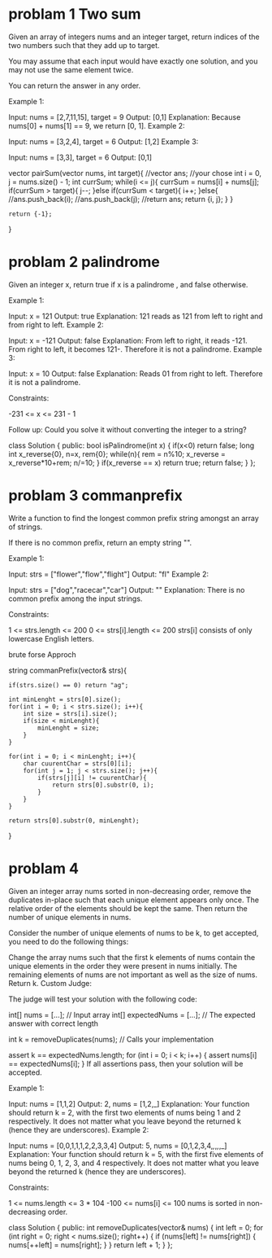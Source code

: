 # problam 1 Two sum 

Given an array of integers nums and an integer target, return indices of the two numbers such that they add up to target.

You may assume that each input would have exactly one solution, and you may not use the same element twice.

You can return the answer in any order.

 

Example 1:

Input: nums = [2,7,11,15], target = 9
Output: [0,1]
Explanation: Because nums[0] + nums[1] == 9, we return [0, 1].
Example 2:

Input: nums = [3,2,4], target = 6
Output: [1,2]
Example 3:

Input: nums = [3,3], target = 6
Output: [0,1]

vector<int> pairSum(vector<int> nums, int target){
    //vector<int> ans; //your chose
    int i = 0, j = nums.size() - 1;
    int currSum;
    while(i <= j){
        currSum = nums[i] + nums[j];
        if(currSum > target){
            j--;
        }else if(currSum < target){
            i++;
        }else{
            //ans.push_back(i);
            //ans.push_back(j);
            //return  ans;
            return {i, j};
        }
    }

    return {-1};
}


# problam 2  palindrome 

Given an integer x, return true if x is a 
palindrome
, and false otherwise.

 

Example 1:

Input: x = 121
Output: true
Explanation: 121 reads as 121 from left to right and from right to left.
Example 2:

Input: x = -121
Output: false
Explanation: From left to right, it reads -121. From right to left, it becomes 121-. Therefore it is not a palindrome.
Example 3:

Input: x = 10
Output: false
Explanation: Reads 01 from right to left. Therefore it is not a palindrome.
 

Constraints:

-231 <= x <= 231 - 1
 

Follow up: Could you solve it without converting the integer to a string?


class Solution {
public:
    bool isPalindrome(int x) {
        if(x<0)
            return false;
        long int x_reverse{0}, n=x, rem{0};
        while(n){
            rem = n%10;
            x_reverse = x_reverse*10+rem;
            n/=10;
        }
        if(x_reverse == x)
            return true;
    return false;
    }
};


# problam 3 commanprefix

Write a function to find the longest common prefix string amongst an array of strings.

If there is no common prefix, return an empty string "".

 

Example 1:

Input: strs = ["flower","flow","flight"]
Output: "fl"
Example 2:

Input: strs = ["dog","racecar","car"]
Output: ""
Explanation: There is no common prefix among the input strings.
 

Constraints:

1 <= strs.length <= 200
0 <= strs[i].length <= 200
strs[i] consists of only lowercase English letters.


brute forse Approch

string commanPrefix(vector<string>& strs){

    if(strs.size() == 0) return "ag";

    int minLenght = strs[0].size();
    for(int i = 0; i < strs.size(); i++){
        int size = strs[i].size();
        if(size < minLenght){
            minLenght = size;
        }
    }

    for(int i = 0; i < minLenght; i++){
        char cuurentChar = strs[0][i];
        for(int j = 1; j < strs.size(); j++){
            if(strs[j][i] != cuurentChar){
                return strs[0].substr(0, i);
            }
        }
    }

    return strs[0].substr(0, minLenght);
}

 

# problam 4  
Given an integer array nums sorted in non-decreasing order, remove the duplicates in-place such that each unique element appears only once. The relative order of the elements should be kept the same. Then return the number of unique elements in nums.

Consider the number of unique elements of nums to be k, to get accepted, you need to do the following things:

Change the array nums such that the first k elements of nums contain the unique elements in the order they were present in nums initially. The remaining elements of nums are not important as well as the size of nums.
Return k.
Custom Judge:

The judge will test your solution with the following code:

int[] nums = [...]; // Input array
int[] expectedNums = [...]; // The expected answer with correct length

int k = removeDuplicates(nums); // Calls your implementation

assert k == expectedNums.length;
for (int i = 0; i < k; i++) {
    assert nums[i] == expectedNums[i];
}
If all assertions pass, then your solution will be accepted.

 

Example 1:

Input: nums = [1,1,2]
Output: 2, nums = [1,2,_]
Explanation: Your function should return k = 2, with the first two elements of nums being 1 and 2 respectively.
It does not matter what you leave beyond the returned k (hence they are underscores).
Example 2:

Input: nums = [0,0,1,1,1,2,2,3,3,4]
Output: 5, nums = [0,1,2,3,4,_,_,_,_,_]
Explanation: Your function should return k = 5, with the first five elements of nums being 0, 1, 2, 3, and 4 respectively.
It does not matter what you leave beyond the returned k (hence they are underscores).
 

Constraints:

1 <= nums.length <= 3 * 104
-100 <= nums[i] <= 100
nums is sorted in non-decreasing order.



class Solution {
public:
    int removeDuplicates(vector<int>& nums) {
        int left = 0;
        for (int right = 0; right < nums.size(); right++) {
            if (nums[left] != nums[right]) {
                nums[++left] = nums[right];
            }
        }
        return left + 1;
    }
};
